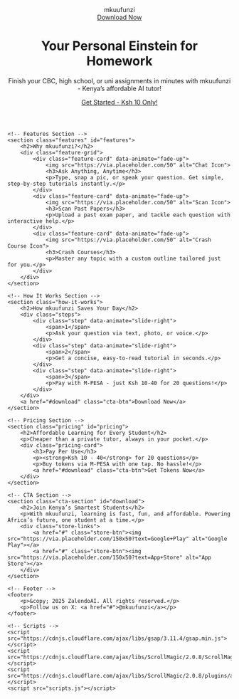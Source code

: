 <!DOCTYPE html>
<html lang="en">
<head>
    <meta charset="UTF-8">
    <meta name="viewport" content="width=device-width, initial-scale=1.0">
    <title>mkuufunzi Homework - Your Personal Homework Einstein!</title>
    <link rel="stylesheet" href="stylesheet.css">
    <link href="https://fonts.googleapis.com/css2?family=Poppins:wght@400;600;700&display=swap" rel="stylesheet">
</head>
<body>
    <!-- Header Section -->
    <header class="hero">
        <nav class="navbar">
            <div class="logo">mkuufunzi</div>
            <a href="#download" class="cta-btn nav-cta">Download Now</a>
        </nav>
        <div class="hero-content">
            <h1>Your Personal Einstein for Homework</h1>
            <p>Finish your CBC, high school, or uni assignments in minutes with mkuufunzi - Kenya’s affordable AI tutor!</p>
            <a href="#download" class="cta-btn">Get Started - Ksh 10 Only!</a>
        </div>
    </header>

    <!-- Features Section -->
    <section class="features" id="features">
        <h2>Why mkuufunzi?</h2>
        <div class="feature-grid">
            <div class="feature-card" data-animate="fade-up">
                <img src="https://via.placeholder.com/50" alt="Chat Icon">
                <h3>Ask Anything, Anytime</h3>
                <p>Type, snap a pic, or speak your question. Get simple, step-by-step tutorials instantly.</p>
            </div>
            <div class="feature-card" data-animate="fade-up">
                <img src="https://via.placeholder.com/50" alt="Scan Icon">
                <h3>Scan Past Papers</h3>
                <p>Upload a past exam paper, and tackle each question with interactive help.</p>
            </div>
            <div class="feature-card" data-animate="fade-up">
                <img src="https://via.placeholder.com/50" alt="Crash Course Icon">
                <h3>Crash Courses</h3>
                <p>Master any topic with a custom outline tailored just for you.</p>
            </div>
        </div>
    </section>

    <!-- How It Works Section -->
    <section class="how-it-works">
        <h2>How mkuufunzi Saves Your Day</h2>
        <div class="steps">
            <div class="step" data-animate="slide-right">
                <span>1</span>
                <p>Ask your question via text, photo, or voice.</p>
            </div>
            <div class="step" data-animate="slide-right">
                <span>2</span>
                <p>Get a concise, easy-to-read tutorial in seconds.</p>
            </div>
            <div class="step" data-animate="slide-right">
                <span>3</span>
                <p>Pay with M-PESA - just Ksh 10-40 for 20 questions!</p>
            </div>
        </div>
        <a href="#download" class="cta-btn">Download Now</a>
    </section>

    <!-- Pricing Section -->
    <section class="pricing" id="pricing">
        <h2>Affordable Learning for Every Student</h2>
        <p>Cheaper than a private tutor, always in your pocket.</p>
        <div class="pricing-card">
            <h3>Pay Per Use</h3>
            <p><strong>Ksh 10 - 40</strong> for 20 questions</p>
            <p>Buy tokens via M-PESA with one tap. No hassle!</p>
            <a href="#download" class="cta-btn">Get Tokens Now</a>
        </div>
    </section>

    <!-- CTA Section -->
    <section class="cta-section" id="download">
        <h2>Join Kenya’s Smartest Students</h2>
        <p>With mkuufunzi, learning is fast, fun, and affordable. Powering Africa’s future, one student at a time.</p>
        <div class="store-links">
            <a href="#" class="store-btn"><img src="https://via.placeholder.com/150x50?text=Google+Play" alt="Google Play"></a>
            <a href="#" class="store-btn"><img src="https://via.placeholder.com/150x50?text=App+Store" alt="App Store"></a>
        </div>
    </section>

    <!-- Footer -->
    <footer>
        <p>&copy; 2025 ZalendoAI. All rights reserved.</p>
        <p>Follow us on X: <a href="#">@mkuufunzi</a></p>
    </footer>

    <!-- Scripts -->
    <script src="https://cdnjs.cloudflare.com/ajax/libs/gsap/3.11.4/gsap.min.js"></script>
    <script src="https://cdnjs.cloudflare.com/ajax/libs/ScrollMagic/2.0.8/ScrollMagic.min.js"></script>
    <script src="https://cdnjs.cloudflare.com/ajax/libs/ScrollMagic/2.0.8/plugins/animation.gsap.min.js"></script>
    <script src="scripts.js"></script>
</body>
</html>
